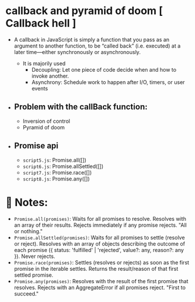 # callback and pyramid of doom [ Callback hell ]

- A callback in JavaScript is simply a function that you pass as an argument to another function, to be “called back” (i.e. executed) at a later time—either synchronously or asynchronously.

  - It is majorily used
    - Decoupling: Let one piece of code decide when and how to invoke another.
    - Asynchrony: Schedule work to happen after I/O, timers, or user events

- ## Problem with the callBack function:

  - Inversion of control
  - Pyramid of doom

- ## Promise api
  - `script5.js`: Promise.all([])
  - `script6.js`: Promise.allSettled([])
  - `script7.js`: Promise.race([])
  - `script8.js`: Promise.any([])

# 🧐 Notes:

- `Promise.all(promises)`: Waits for all promises to resolve. Resolves with an array of their results. Rejects immediately if any promise rejects. "All or nothing."
- `Promise.allSettled(promises)`: Waits for all promises to settle (resolve or reject). Resolves with an array of objects describing the outcome of each promise ({ status: 'fulfilled' | 'rejected', value?: any, reason?: any }). Never rejects.
- `Promise.race(promises)`: Settles (resolves or rejects) as soon as the first promise in the iterable settles. Returns the result/reason of that first settled promise.
- `Promise.any(promises)`: Resolves with the result of the first promise that resolves. Rejects with an AggregateError if all promises reject. "First to succeed."
